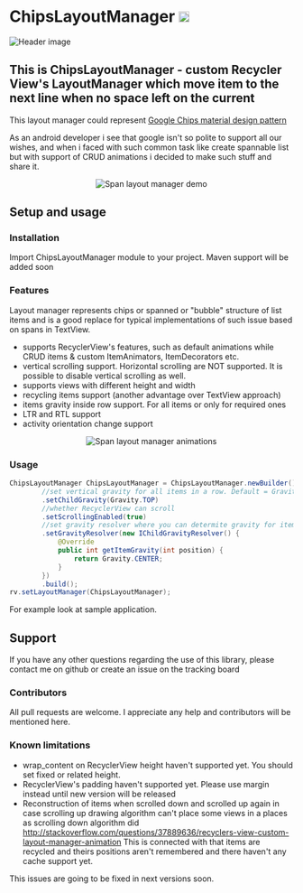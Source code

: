 # ChipsLayoutManager <img src="https://www.cleveroad.com/public/comercial/label-android.svg" height="19">
![Header image](/images/header.png)

## This is ChipsLayoutManager - custom Recycler View's LayoutManager which move item to the next line when no space left on the current 
This layout manager could represent [Google Chips material design pattern](https://material.google.com/components/chips.html#)

As an android developer i see that google isn't so polite to support all our wishes, and when i faced with such common task like create spannable list
but with support of CRUD animations i decided to make such stuff and share it.

<p align="center">
    <img src="/images/demo.gif" alt="Span layout manager demo">
</p>

## Setup and usage
### Installation

Import ChipsLayoutManager module to your project. Maven support will be added soon

### Features
Layout manager represents chips or spanned or "bubble" structure of list items and is a good replace for typical implementations of such issue based on spans in TextView.

* supports RecyclerView's features, such as default animations while CRUD items & custom ItemAnimators, ItemDecorators etc.
* vertical scrolling support. Horizontal scrolling are NOT supported. It is possible to disable vertical scrolling as well.
* supports views with different height and width
* recycling items support (another advantage over TextView approach)
* items gravity inside row support. For all items or only for required ones
* LTR and RTL support
* activity orientation change support

<p align="center">
    <img src="/images/animations.gif" alt="Span layout manager animations">
</p>

### Usage

```JAVA 
ChipsLayoutManager ChipsLayoutManager = ChipsLayoutManager.newBuilder()
        //set vertical gravity for all items in a row. Default = Gravity.CENTER_VERTICAL
        .setChildGravity(Gravity.TOP)
        //whether RecyclerView can scroll
        .setScrollingEnabled(true)
        //set gravity resolver where you can determite gravity for item in position. This method have priority over previous one
        .setGravityResolver(new IChildGravityResolver() {
            @Override
            public int getItemGravity(int position) {
                return Gravity.CENTER;
            }
        })
        .build();
rv.setLayoutManager(ChipsLayoutManager);
```
For example look at sample application.
<br />
## Support

If you have any other questions regarding the use of this library, please contact me on github or create an issue on the tracking board

### Contributors
All pull requests are welcome. 
I appreciate any help and contributors will be mentioned here. 

### Known limitations
 * wrap_content on RecyclerView height haven't supported yet. You should set fixed or related height.
 * RecyclerView's padding haven't supported yet. Please use margin instead until new version will be released
 * Reconstruction of items when scrolled down and scrolled up again in case scrolling up drawing algorithm can't place some views in a places as scrolling down algorithm did
 http://stackoverflow.com/questions/37889636/recyclers-view-custom-layout-manager-animation
 This is connected with that items are recycled and theirs positions aren't remembered and there haven't any cache support yet.

This issues are going to be fixed in next versions soon.
